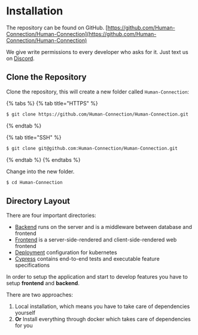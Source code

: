 # Installation

The repository can be found on GitHub. [https://github.com/Human-Connection/Human-Connection](https://github.com/Human-Connection/Human-Connection)

We give write permissions to every developer who asks for it. Just text us on [Discord](https://discord.gg/6ub73U3).

## Clone the Repository

Clone the repository, this will create a new folder called `Human-Connection`:

{% tabs %}
{% tab title="HTTPS" %}
```bash
$ git clone https://github.com/Human-Connection/Human-Connection.git
```
{% endtab %}

{% tab title="SSH" %}
```bash
$ git clone git@github.com:Human-Connection/Human-Connection.git
```
{% endtab %}
{% endtabs %}

Change into the new folder.

```bash
$ cd Human-Connection
```

## Directory Layout

There are four important directories:

* [Backend](../backend/) runs on the server and is a middleware between database and frontend
* [Frontend](../webapp/) is a server-side-rendered and client-side-rendered web frontend
* [Deployment](../deployment.md) configuration for kubernetes
* [Cypress](../testing/cypress.md) contains end-to-end tests and executable feature specifications

In order to setup the application and start to develop features you have to setup **frontend** and **backend**.

There are two approaches:

1. Local installation, which means you have to take care of dependencies yourself
2. **Or** Install everything through docker which takes care of dependencies for you

